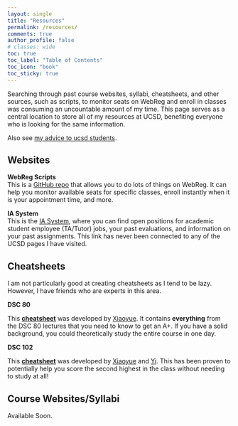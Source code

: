 ```yaml
---
layout: single
title: "Resources"
permalink: /resources/
comments: true
author_profile: false
# classes: wide
toc: true
toc_label: "Table of Contents"
toc_icon: "book"
toc_sticky: true
---
```


Searching through past course websites, syllabi, cheatsheets, and other sources, such as scripts, to monitor seats on WebReg and enroll in classes was consuming an uncountable amount of my time. This page serves as a central location to store all of my resources at UCSD, benefiting everyone who is looking for the same information.

Also see [my advice to ucsd students](../advice).

## Websites


**WebReg Scripts**  
This is a [GitHub repo](https://github.com/ewang2002/webweg) that allows you to do lots of things on WebReg. It can help you monitor available seats for specific classes, enroll instantly when it is your appointment time, and more.


**IA System**  
This is the [IA System](https://academicaffairs.ucsd.edu/Modules/ASES/Default.aspx), where you can find open positions for academic student employee (TA/Tutor) jobs, your past evaluations, and information on your past assignments. This link has never been connected to any of the UCSD pages I have visited.


## Cheatsheets

I am not particularly good at creating cheatsheets as I tend to be lazy. However, I have friends who are experts in this area.


**DSC 80**

This **[cheatsheet](../assets/pdfs/cheatsheet/dsc80_cs.pdf)** was developed by [Xiaoyue](https://dpwxy.github.io/xiaoyuewang15.github.io/). It contains **everything** from the DSC 80 lectures that you need to know to get an A+. If you have a solid background, you could theoretically study the entire course in one day.

**DSC 102**

This **[cheatsheet](../assets/pdfs/cheatsheet/dsc102_cs.pdf)** was developed by [Xiaoyue](https://dpwxy.github.io/xiaoyuewang15.github.io/) and [Yi](https://jerryli1019.github.io/jerryliyi.github.io/). This has been proven to potentially help you score the second highest in the class without needing to study at all!


## Course Websites/Syllabi

Available Soon.
  
<!-- | Course Name | Instructor         | Website                       |
| :----:        |    :----:   |          :----: |
| DSC Courses | All Available      | [link](dsc-courses.github.io) |
| DSC Courses | All Available      | [link](dsc-courses.github.io) |
| DSC Courses | All Available      | [link](dsc-courses.github.io) |
| DSC Courses | All Available      | [link](dsc-courses.github.io) |
| DSC Courses | All Available      | [link](dsc-courses.github.io) | -->

